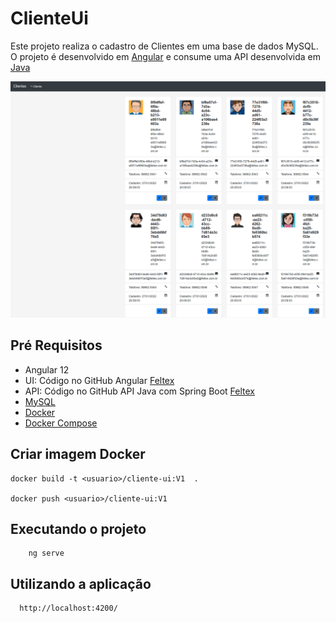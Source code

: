 # ClienteUi

  Este projeto realiza o cadastro de Clientes em uma base de dados MySQL. O projeto é desenvolvido em [Angular](https://github.com/feltex/cliente-ui)
e consume uma API desenvolvida em [Java](https://github.com/feltex/cliente-api)


  ![CadastroDeClientes](CadastroClientes.png)


## Pré Requisitos

 - Angular 12
 - UI: Código no GitHub Angular [Feltex](https://github.com/feltex/cliente-ui)
 - API: Código no GitHub API Java com Spring Boot [Feltex](https://github.com/feltex/cliente-api)
 - [MySQL](https://www.mysql.com/)
 - [Docker](https://www.docker.com/) 
 - [Docker Compose](https://docs.docker.com/compose/install/)  


## Criar imagem Docker

    docker build -t <usuario>/cliente-ui:V1  .

    docker push <usuario>/cliente-ui:V1


## Executando o projeto

```
    ng serve 
```

## Utilizando a aplicação

```
  http://localhost:4200/  
``` 

